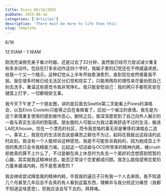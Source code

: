 ```yaml
---
title: Diary 06/16/2025
pubDate: 2025-06-16
categories: ['Articles']
description: 'There must be more to life than this'
slug: template
---
```


6/16

12:51AM - 1:18AM

刚洗完澡擦完身子看计时器，还是过去了32分钟，虽然我已经尽力尝试减少重复和多余动作。包括在打多余动作这四个字时，我脑子里的幻觉还在不停威逼诱惑，给我一个又一个暗示。这种幻觉从上半年开始愈演愈烈，直到现在依然缠着我不放。我在很多时候已经无法区分幻觉和现实了，只能用残存的理性来尽量劝慰自己别去洗手。重温这些感觉令我非常挣扎。我只能安慰自己：我的两只手都死死安在键盘上打字，一切都相安无事。

我今天下午发了一个朋友圈，讲的是后面去Seattle第二天能看上Pixies的演唱会，以及Elvis Costello只能等之后在香槟看了，后加一个啜泣的表情。我先是为这个表情重复使用的感到做作恶心。删除之后，我深深感受到了自己向外人展示的一面与真实生活间的割裂感。朋友圈的人可能以为我过着再舒适不过的生活，搬进LA的大house，住在一个漂亮的社区，而令我苦恼的事无非是奢侈的演唱会二选一。事实上，我现在的生活状态说是痛苦之巅也不为过，起码在我敲出这段话的此时此刻。我没有一个人能倾诉这种感觉。我是不可能告诉我妈的，因为她成百上千倍的焦虑只会令我精疲力竭。比起这一切洁癖与OCD所带来的精神内耗，被crush拒绝真的算不上什么了，不过是躺在床上休息时为失去一个美好的念想感到短暂的心酸。其实就我这精神状态，能否正常谈个恋爱都成问题。我怎么能指望用恋爱的力量来缓减内耗，而不是愈演愈烈？

我会继续尝试降低我的精神内耗，毕竟我的逼日子只有我一个人去承担。我不知道几个月甚至几年后会不会真的有人看到这篇东西，理解并与我分担这分痛苦（我都不知道这啥意思），但我应该会写下去的。拜拜咯。

